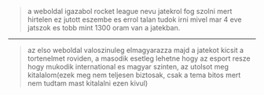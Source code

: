 > a weboldal igazabol rocket league nevu jatekrol fog szolni mert hirtelen ez jutott eszembe es errol talan tudok irni mivel mar 4 eve jatszok es tobb mint 1300 oram van a jatekban.
---
> az elso weboldal valoszinuleg elmagyarazza majd a jatekot kicsit a tortenelmet roviden, a masodik esetleg lehetne hogy az esport resze hogy mukodik international es magyar szinten, az utolsot meg kitalalom(ezek meg nem teljesen biztosak, csak a tema bitos mert nem tudtam mast kitalalni ezen kivul)